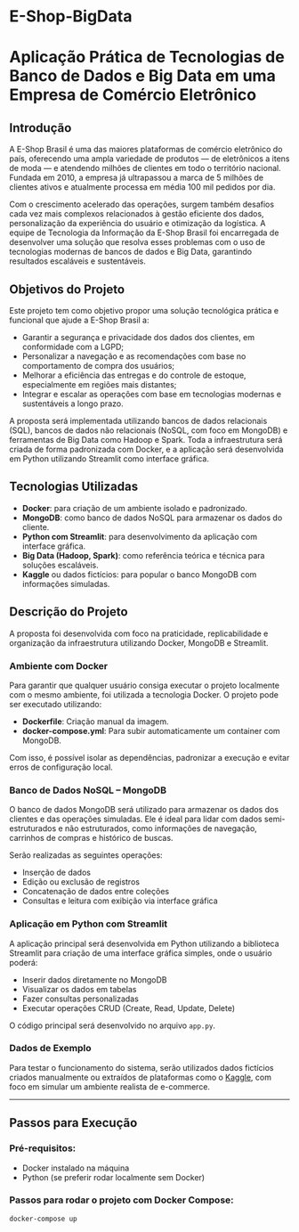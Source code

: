 # E-Shop-BigData

# Aplicação Prática de Tecnologias de Banco de Dados e Big Data em uma Empresa de Comércio Eletrônico

## Introdução

A E-Shop Brasil é uma das maiores plataformas de comércio eletrônico do país, oferecendo uma ampla variedade de produtos — de eletrônicos a itens de moda — e atendendo milhões de clientes em todo o território nacional. Fundada em 2010, a empresa já ultrapassou a marca de 5 milhões de clientes ativos e atualmente processa em média 100 mil pedidos por dia.

Com o crescimento acelerado das operações, surgem também desafios cada vez mais complexos relacionados à gestão eficiente dos dados, personalização da experiência do usuário e otimização da logística. A equipe de Tecnologia da Informação da E-Shop Brasil foi encarregada de desenvolver uma solução que resolva esses problemas com o uso de tecnologias modernas de bancos de dados e Big Data, garantindo resultados escaláveis e sustentáveis.

## Objetivos do Projeto

Este projeto tem como objetivo propor uma solução tecnológica prática e funcional que ajude a E-Shop Brasil a:

- Garantir a segurança e privacidade dos dados dos clientes, em conformidade com a LGPD;
- Personalizar a navegação e as recomendações com base no comportamento de compra dos usuários;
- Melhorar a eficiência das entregas e do controle de estoque, especialmente em regiões mais distantes;
- Integrar e escalar as operações com base em tecnologias modernas e sustentáveis a longo prazo.

A proposta será implementada utilizando bancos de dados relacionais (SQL), bancos de dados não relacionais (NoSQL, com foco em MongoDB) e ferramentas de Big Data como Hadoop e Spark. Toda a infraestrutura será criada de forma padronizada com Docker, e a aplicação será desenvolvida em Python utilizando Streamlit como interface gráfica.

## Tecnologias Utilizadas

- **Docker**: para criação de um ambiente isolado e padronizado.
- **MongoDB**: como banco de dados NoSQL para armazenar os dados do cliente.
- **Python com Streamlit**: para desenvolvimento da aplicação com interface gráfica.
- **Big Data (Hadoop, Spark)**: como referência teórica e técnica para soluções escaláveis.
- **Kaggle** ou dados fictícios: para popular o banco MongoDB com informações simuladas.

## Descrição do Projeto

A proposta foi desenvolvida com foco na praticidade, replicabilidade e organização da infraestrutura utilizando Docker, MongoDB e Streamlit.

### Ambiente com Docker

Para garantir que qualquer usuário consiga executar o projeto localmente com o mesmo ambiente, foi utilizada a tecnologia Docker. O projeto pode ser executado utilizando:

- **Dockerfile**: Criação manual da imagem.
- **docker-compose.yml**: Para subir automaticamente um container com MongoDB.

Com isso, é possível isolar as dependências, padronizar a execução e evitar erros de configuração local.

### Banco de Dados NoSQL – MongoDB

O banco de dados MongoDB será utilizado para armazenar os dados dos clientes e das operações simuladas. Ele é ideal para lidar com dados semi-estruturados e não estruturados, como informações de navegação, carrinhos de compras e histórico de buscas.

Serão realizadas as seguintes operações:
- Inserção de dados
- Edição ou exclusão de registros
- Concatenação de dados entre coleções
- Consultas e leitura com exibição via interface gráfica

### Aplicação em Python com Streamlit

A aplicação principal será desenvolvida em Python utilizando a biblioteca Streamlit para criação de uma interface gráfica simples, onde o usuário poderá:
- Inserir dados diretamente no MongoDB
- Visualizar os dados em tabelas
- Fazer consultas personalizadas
- Executar operações CRUD (Create, Read, Update, Delete)

O código principal será desenvolvido no arquivo `app.py`.

### Dados de Exemplo

Para testar o funcionamento do sistema, serão utilizados dados fictícios criados manualmente ou extraídos de plataformas como o [Kaggle](https://www.kaggle.com/), com foco em simular um ambiente realista de e-commerce.

---

## Passos para Execução

### Pré-requisitos:
- Docker instalado na máquina
- Python (se preferir rodar localmente sem Docker)

### Passos para rodar o projeto com Docker Compose:

```bash
docker-compose up

